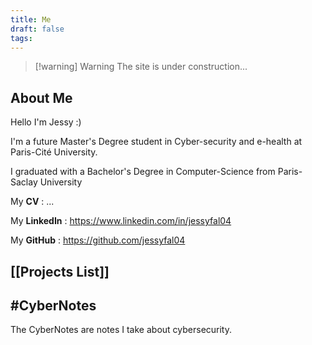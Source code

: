 ```yaml
---
title: Me
draft: false
tags:
---
```

> [!warning] Warning
>  The site is under construction...

## About Me
Hello I'm Jessy :)

I'm a future Master's Degree student in Cyber-security and e-health at Paris-Cité University.

I graduated with a Bachelor's Degree in Computer-Science from Paris-Saclay University 


My **CV** : ...

My **LinkedIn** : https://www.linkedin.com/in/jessyfal04

My **GitHub** : https://github.com/jessyfal04

## [[Projects List]]

## #CyberNotes 

The CyberNotes are notes I take about cybersecurity.